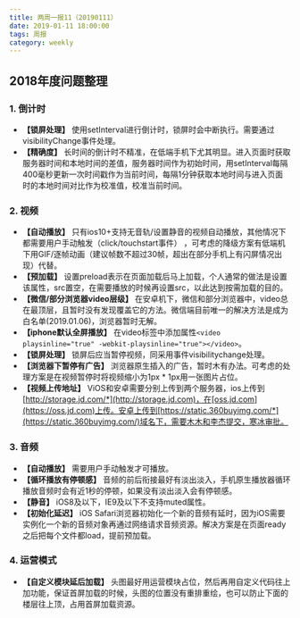 ```yaml
---
title: 两周一报11（20190111）
date: 2019-01-11 18:00:00
tags: 周报
category: weekly
---
```

## 2018年度问题整理
### 1. 倒计时
  - **【锁屏处理】** 使用setInterval进行倒计时，锁屏时会中断执行。需要通过visibilityChange事件处理。
  - **【精确度】** 长时间的倒计时不精准，在低端手机下尤其明显。进入页面时获取服务器时间和本地时间的差值，服务器时间作为初始时间，用setInterval每隔400毫秒更新一次时间戳作为当前时间，每隔1分钟获取本地时间与进入页面时的本地时间对比作为校准值，校准当前时间。

### 2. 视频
  - **【自动播放】** 只有ios10+支持无音轨/设置静音的视频自动播放，其他情况下都需要用户手动触发（click/touchstart事件） ，可考虑的降级方案有低端机下用GIF/逐帧动画（建议帧数不超过30帧，超出在部分手机上有闪屏情况出现）代替。
  - **【预加载】** 设置preload表示在页面加载后马上加载，个人通常的做法是设置该属性，src置空，在需要播放的时候再设置src，以此达到按需加载的目的。
  - **【微信/部分浏览器video层级】** 在安卓机下，微信和部分浏览器中，video总在最顶层，且暂时没有发现覆盖它的方法。微信端目前唯一的解决方法是成为白名单(2019.01.06)，浏览器暂时无解。   
  - **【iphone默认全屏播放】** 在video标签中添加属性`<video playsinline="true" -webkit-playsinline="true"></video>`。
  - **【锁屏处理】** 锁屏后应当暂停视频，同采用事件visibilitychange处理。
  - **【浏览器下暂停有广告】** 浏览器原生插入的广告，暂时木有办法。可考虑的处理方案是在视频暂停时将视频缩小为1px * 1px用一张图片占位。
  - **【视频上传地址】** ViOS和安卓需要分别上传到两个服务器，ios上传到[http://storage.jd.com/*](http://storage.jd.com)，在[oss.jd.com](https://oss.jd.com)上传。安卓上传到[https://static.360buyimg.com/*](https://static.360buyimg.com/)域名下，需要木木和李杰提交，寒冰审批。

### 3. 音频
  - **【自动播放】** 需要用户手动触发才可播放。
  - **【循环播放有停顿感】** 音频的前后衔接最好有淡出淡入，手机原生播放器循环播放音频时会有近1秒的停顿，如果没有淡出淡入会有停顿感。
  - **【静音】** iOS8及以下，IE9及以下不支持muted属性。
  - **【初始化延迟】** iOS Safari浏览器初始化一个新的音频有延时，因为iOS需要实例化一个新的音频对象再通过网络请求音频资源。解决方案是在页面ready之后把每个文件都load，提前预加载。

### 4. 运营模式
  - **【自定义模块延后加载】** 头图最好用运营模块占位，然后再用自定义代码往上加功能，保证首屏加载的时候，头图的位置没有重排重绘，也可以防止下面的楼层往上顶，占用首屏加载资源。